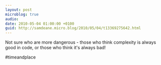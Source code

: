 ```yaml
---
layout: post
microblog: true
audio: 
date: 2010-05-04 01:00:00 +0100
guid: http://samdeane.micro.blog/2010/05/04/t13369275642.html
---
```

Not sure who are more dangerous - those who think complexity is always good in code, or those who think it's always bad!

#timeandplace
